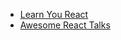 - [Learn You React](https://github.com/workshopper/learnyoureact)
- [Awesome React Talks](https://github.com/tiaanduplessis/awesome-react-talks)

